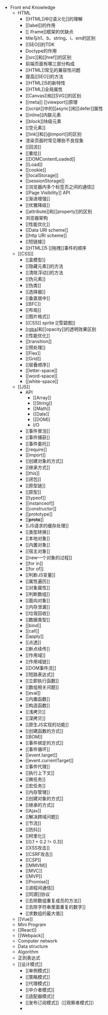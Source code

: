 - Front end Knowledge
	- HTML
	  - [[HTML]]中[[语义化]]的理解
	  - [[label]]的作用
	  - [[ iframe]]框架的优缺点
	  - title与h1、b、string、i、em的区别
	  - [[SEO]]的TDK
	  - Doctype的作用
	  - [[src]]和[[href]]的区别
	  - 前端页面有哪三部分构成
	  - [[HTML]]常见的兼容性问题
	  - 提高[[SEO]]的方法
	  - [[HTML]]5的新特性
	  - [[HTML]]全局属性
	  - [[Canvas]]和[[SVG]]的区别
	  - [[meta]] [[viewport]]原理
	  - [[script]]中的[[async]]和[[defer]]属性
	  - [[inline]]内联元素
	  - [[block]]块级元素
	  - [[空元素]]
	  - [[link]]和[[@import]]的区别
	  - 渲染页面时常见哪些不良现象
	  - [[回流]]
	  - [[重绘]]
	  - [[DOMContentLoaded]]
	  - [[Load]]
	  - [[cookie]]
	  - [[localStorage]]
	  - [[sessionStorage]]
	  - [[浏览器内多个标签页之间的通信]]
	  - [[Page Visibility]] API
	  - [[渐进增强]]
	  - [[优雅降级]]
	  - [[attribute]]和[[property]]的区别
	  - 浏览器架构
	  - [[性能优化]]
	  - [[Data URI scheme]]
	  - [[http URI scheme]]
	  - [[短链接]]
	  - [[HTML]]5 [[拖拽]]事件的顺序
  - [[CSS]]
	  - [[盒模型]]
	  - [[隐藏元素]]的方法
	  - [[清除浮动]]的方法
	  - [[伪元素]]
	  - [[伪类]]
	  - [[选择器]]
	  - [[垂直居中]]
	  - [[BFC]]
	  - [[布局]]
	  - [[图片格式]]
	  - [[CSS]] sprite [[雪碧图]]
	  - [[rgba]]()和[[opacity]]的透明效果区别
	  - [[性能优化]]
	  - [[transition]]
	  - [[预处理]]
	  - [[Flex]]
	  - [[Grid]]
	  - [[层叠顺序]]
	  - [[letter-space]]
	  - [[word-space]]
	  - [[white-space]]
  - [[JS]]
	  -  API
		  - [[Array]]
		  - [[String]]
		  - [[Math]]
		  - [[Date]]
		  - [[DOM]]  
		  - I/O
	  - [[事件冒泡]]
	  - [[事件捕获]]
	  - [[事件委托]]
	  - [[require]]
	  - [[import]]
	  - [[创建对象的方式]]
	  - [[继承方式]]
	  - [[this]]
	  - [[闭包]]
	  - [[原型链]]
	  - [[原型]]
	  - [[typeof]]
	  - [[instanceof]]
	  - [[constructor]]
	  - [[prototype]]
	  - [[__proto__]]
	  - [[JS请求的缓存处理]]
	  - [[类型转换]]
	  - [[本地对象]]
	  - [[内置对象]]
	  - [[宿主对象]]
	  - [[new一个对象的过程]]
	  - [[for in]]
	  - [[for of]]
	  - [[判断JS变量]]
	  - [[属性遍历]]
	  - [[对象属性]]
	  - [[判断数组]]
	  - [[面向对象]]
	  - [[内存泄漏]]
	  - [[垃圾回收]]
	  - [[数据类型]]
	  - [[bind]]
	  - [[call]]
	  - [[apply]]
	  - [[点透]]
	  - [[断点续传]]
	  - [[作用域]]
	  - [[作用域链]]
	  - [[DOM事件流]]
	  - [[短路表达式]]
	  - [[立即执行函数]]
	  - [[数组相关问题]]
	  - [[eval]]
	  - [[内置函数]]
	  - [[构造函数]]
	  - [[浅拷贝]]
	  - [[深拷贝]]
	  - [[原生JS实现的功能]]
	  - [[创建函数的方式]]
	  - [[BOM]]
	  - [[事件绑定的方式]]
	  - [[事件循环]]
	  - [[event.target]]
	  - [[event.currentTarget]]
	  - [[事件代理]]
	  - [[执行上下文]]
	  - [[微任务]]
	  - [[宏任务]]
	  - [[内存管理]]
	  - [[创建对象的方式]]
	  - [[继承的方式]]
	  - [[Ajax]]
	  - [[解决跨域问题]]
	  - [[节流]]
	  - [[防抖]]
	  - [[柯里化]]
	  - [[0.1 + 0.2 != 0.3]]
	  - [[XSS攻击]]
	  - [[CSRF攻击]]
	  - [[CSP]]
	  - [[MMVM]]
	  - [[MVC]]
	  - [[MVP]]
	  - [[Promise]]
	  - [[进程间通信]]
	  - [[同源]]协议
	  - [[去除数组重复成员的方法]]
	  - [[去除字符串里面重复的数字]]
	  - [[求数组的最大值]]
  - [[Vue]]
  - Mini Program
  - [[React]]
  - [[Webpack]]
  - Computer network
  - Data structure
  - Algorithm
  - 正则表达式
  - [[设计模式]]
	  - [[单例模式]]
	  - [[策略模式]]
	  - [[代理模式]]
	  - [[中介者模式]]
	  - [[适配器模式]]
	  - [[发布订阅模式]]（[[观察者模式]]）
	  - 